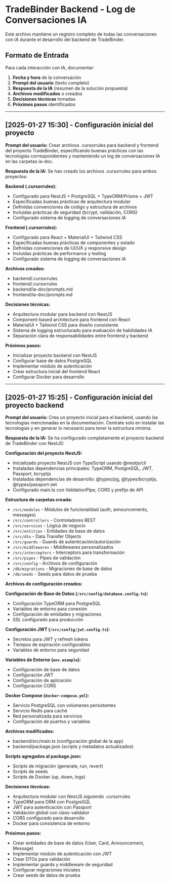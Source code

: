 # TradeBinder Backend - Log de Conversaciones IA

Este archivo mantiene un registro completo de todas las conversaciones con IA durante el desarrollo del backend de TradeBinder.

## Formato de Entrada

Para cada interacción con IA, documentar:

1. **Fecha y hora** de la conversación
2. **Prompt del usuario** (texto completo)
3. **Respuesta de la IA** (resumen de la solución propuesta)
4. **Archivos modificados** o creados
5. **Decisiones técnicas** tomadas
6. **Próximos pasos** identificados

---

## [2025-01-27 15:30] - Configuración inicial del proyecto

**Prompt del usuario:**
Crear archivos .cursorrules para backend y frontend del proyecto TradeBinder, especificando buenas prácticas con las tecnologías correspondientes y manteniendo un log de conversaciones IA en las carpetas ia-doc.

**Respuesta de la IA:**
Se han creado los archivos .cursorrules para ambos proyectos:

**Backend (.cursorrules):**
- Configurado para NestJS + PostgreSQL + TypeORM/Prisma + JWT
- Especificadas buenas prácticas de arquitectura modular
- Definidas convenciones de código y estructura de archivos
- Incluidas prácticas de seguridad (bcrypt, validación, CORS)
- Configurado sistema de logging de conversaciones IA

**Frontend (.cursorrules):**
- Configurado para React + MaterialUI + Tailwind CSS
- Especificadas buenas prácticas de componentes y estado
- Definidas convenciones de UI/UX y responsive design
- Incluidas prácticas de performance y testing
- Configurado sistema de logging de conversaciones IA

**Archivos creados:**
- backend/.cursorrules
- frontend/.cursorrules
- backend/ia-doc/prompts.md
- frontend/ia-doc/prompts.md

**Decisiones técnicas:**
- Arquitectura modular para backend con NestJS
- Component-based architecture para frontend con React
- MaterialUI + Tailwind CSS para diseño consistente
- Sistema de logging estructurado para evaluación de habilidades IA
- Separación clara de responsabilidades entre frontend y backend

**Próximos pasos:**
- Inicializar proyecto backend con NestJS
- Configurar base de datos PostgreSQL
- Implementar módulo de autenticación
- Crear estructura inicial del frontend React
- Configurar Docker para desarrollo

---

## [2025-01-27 15:25] - Configuración inicial del proyecto backend

**Prompt del usuario:**
Crea un proyecto inicial para el backend, usando las tecnologias mencionadas en la documentación. Centrate solo en instalar las tecnologias y en generar lo necesario para tener la estructura minima.

**Respuesta de la IA:**
Se ha configurado completamente el proyecto backend de TradeBinder con NestJS:

**Configuración del proyecto NestJS:**
- Inicializado proyecto NestJS con TypeScript usando @nestjs/cli
- Instaladas dependencias principales: TypeORM, PostgreSQL, JWT, Passport, bcryptjs
- Instaladas dependencias de desarrollo: @types/pg, @types/bcryptjs, @types/passport-jwt
- Configurado main.ts con ValidationPipe, CORS y prefijo de API

**Estructura de carpetas creada:**
- `/src/modules` - Módulos de funcionalidad (auth, announcements, messages)
- `/src/controllers` - Controladores REST
- `/src/services` - Lógica de negocio
- `/src/entities` - Entidades de base de datos
- `/src/dto` - Data Transfer Objects
- `/src/guards` - Guards de autenticación/autorización
- `/src/middlewares` - Middlewares personalizados
- `/src/interceptors` - Interceptors para transformación
- `/src/pipes` - Pipes de validación
- `/src/config` - Archivos de configuración
- `/db/migrations` - Migraciones de base de datos
- `/db/seeds` - Seeds para datos de prueba

**Archivos de configuración creados:**

**Configuración de Base de Datos (`/src/config/database.config.ts`):**
- Configuración TypeORM para PostgreSQL
- Variables de entorno para conexión
- Configuración de entidades y migraciones
- SSL configurado para producción

**Configuración JWT (`/src/config/jwt.config.ts`):**
- Secretos para JWT y refresh tokens
- Tiempos de expiración configurables
- Variables de entorno para seguridad

**Variables de Entorno (`env.example`):**
- Configuración de base de datos
- Configuración JWT
- Configuración de aplicación
- Configuración CORS

**Docker Compose (`docker-compose.yml`):**
- Servicio PostgreSQL con volúmenes persistentes
- Servicio Redis para caché
- Red personalizada para servicios
- Configuración de puertos y variables

**Archivos modificados:**
- backend/src/main.ts (configuración global de la app)
- backend/package.json (scripts y metadatos actualizados)

**Scripts agregados al package.json:**
- Scripts de migración (generate, run, revert)
- Scripts de seeds
- Scripts de Docker (up, down, logs)

**Decisiones técnicas:**
- Arquitectura modular con NestJS siguiendo .cursorrules
- TypeORM para ORM con PostgreSQL
- JWT para autenticación con Passport
- Validación global con class-validator
- CORS configurado para desarrollo
- Docker para consistencia de entorno

**Próximos pasos:**
- Crear entidades de base de datos (User, Card, Announcement, Message)
- Implementar módulo de autenticación con JWT
- Crear DTOs para validación
- Implementar guards y middleware de seguridad
- Configurar migraciones iniciales
- Crear seeds de datos de prueba

